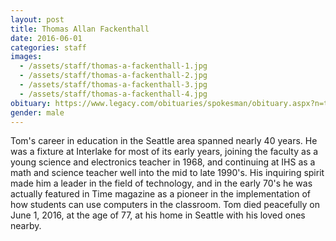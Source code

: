 ```yaml
---
layout: post
title: Thomas Allan Fackenthall
date: 2016-06-01
categories: staff
images:
  - /assets/staff/thomas-a-fackenthall-1.jpg
  - /assets/staff/thomas-a-fackenthall-2.jpg
  - /assets/staff/thomas-a-fackenthall-3.jpg
  - /assets/staff/thomas-a-fackenthall-4.jpg
obituary: https://www.legacy.com/obituaries/spokesman/obituary.aspx?n=thomas-allan-fackenthall&pid=181070901&
gender: male
---
```

Tom's career in education in the Seattle area spanned nearly 40 years. He was a fixture at Interlake for most of its early years, joining the faculty as a young science and electronics teacher in 1968, and continuing at IHS as a math and science teacher well into the mid to late 1990's. His inquiring spirit made him a leader in the field of technology, and in the early 70's he was actually featured in Time magazine as a pioneer in the implementation of how students can use computers in the classroom. Tom died peacefully on June 1, 2016, at the age of 77, at his home in Seattle with his loved ones nearby. 
